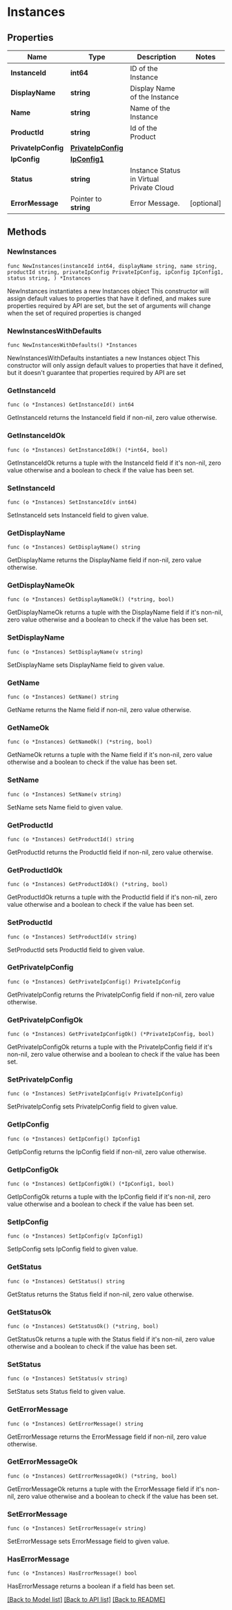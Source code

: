 # Instances

## Properties

Name | Type | Description | Notes
------------ | ------------- | ------------- | -------------
**InstanceId** | **int64** | ID of the Instance | 
**DisplayName** | **string** | Display Name of the Instance | 
**Name** | **string** | Name of the Instance | 
**ProductId** | **string** | Id of the Product | 
**PrivateIpConfig** | [**PrivateIpConfig**](PrivateIpConfig.md) |  | 
**IpConfig** | [**IpConfig1**](IpConfig1.md) |  | 
**Status** | **string** | Instance Status in Virtual Private Cloud | 
**ErrorMessage** | Pointer to **string** | Error Message. | [optional] 

## Methods

### NewInstances

`func NewInstances(instanceId int64, displayName string, name string, productId string, privateIpConfig PrivateIpConfig, ipConfig IpConfig1, status string, ) *Instances`

NewInstances instantiates a new Instances object
This constructor will assign default values to properties that have it defined,
and makes sure properties required by API are set, but the set of arguments
will change when the set of required properties is changed

### NewInstancesWithDefaults

`func NewInstancesWithDefaults() *Instances`

NewInstancesWithDefaults instantiates a new Instances object
This constructor will only assign default values to properties that have it defined,
but it doesn't guarantee that properties required by API are set

### GetInstanceId

`func (o *Instances) GetInstanceId() int64`

GetInstanceId returns the InstanceId field if non-nil, zero value otherwise.

### GetInstanceIdOk

`func (o *Instances) GetInstanceIdOk() (*int64, bool)`

GetInstanceIdOk returns a tuple with the InstanceId field if it's non-nil, zero value otherwise
and a boolean to check if the value has been set.

### SetInstanceId

`func (o *Instances) SetInstanceId(v int64)`

SetInstanceId sets InstanceId field to given value.


### GetDisplayName

`func (o *Instances) GetDisplayName() string`

GetDisplayName returns the DisplayName field if non-nil, zero value otherwise.

### GetDisplayNameOk

`func (o *Instances) GetDisplayNameOk() (*string, bool)`

GetDisplayNameOk returns a tuple with the DisplayName field if it's non-nil, zero value otherwise
and a boolean to check if the value has been set.

### SetDisplayName

`func (o *Instances) SetDisplayName(v string)`

SetDisplayName sets DisplayName field to given value.


### GetName

`func (o *Instances) GetName() string`

GetName returns the Name field if non-nil, zero value otherwise.

### GetNameOk

`func (o *Instances) GetNameOk() (*string, bool)`

GetNameOk returns a tuple with the Name field if it's non-nil, zero value otherwise
and a boolean to check if the value has been set.

### SetName

`func (o *Instances) SetName(v string)`

SetName sets Name field to given value.


### GetProductId

`func (o *Instances) GetProductId() string`

GetProductId returns the ProductId field if non-nil, zero value otherwise.

### GetProductIdOk

`func (o *Instances) GetProductIdOk() (*string, bool)`

GetProductIdOk returns a tuple with the ProductId field if it's non-nil, zero value otherwise
and a boolean to check if the value has been set.

### SetProductId

`func (o *Instances) SetProductId(v string)`

SetProductId sets ProductId field to given value.


### GetPrivateIpConfig

`func (o *Instances) GetPrivateIpConfig() PrivateIpConfig`

GetPrivateIpConfig returns the PrivateIpConfig field if non-nil, zero value otherwise.

### GetPrivateIpConfigOk

`func (o *Instances) GetPrivateIpConfigOk() (*PrivateIpConfig, bool)`

GetPrivateIpConfigOk returns a tuple with the PrivateIpConfig field if it's non-nil, zero value otherwise
and a boolean to check if the value has been set.

### SetPrivateIpConfig

`func (o *Instances) SetPrivateIpConfig(v PrivateIpConfig)`

SetPrivateIpConfig sets PrivateIpConfig field to given value.


### GetIpConfig

`func (o *Instances) GetIpConfig() IpConfig1`

GetIpConfig returns the IpConfig field if non-nil, zero value otherwise.

### GetIpConfigOk

`func (o *Instances) GetIpConfigOk() (*IpConfig1, bool)`

GetIpConfigOk returns a tuple with the IpConfig field if it's non-nil, zero value otherwise
and a boolean to check if the value has been set.

### SetIpConfig

`func (o *Instances) SetIpConfig(v IpConfig1)`

SetIpConfig sets IpConfig field to given value.


### GetStatus

`func (o *Instances) GetStatus() string`

GetStatus returns the Status field if non-nil, zero value otherwise.

### GetStatusOk

`func (o *Instances) GetStatusOk() (*string, bool)`

GetStatusOk returns a tuple with the Status field if it's non-nil, zero value otherwise
and a boolean to check if the value has been set.

### SetStatus

`func (o *Instances) SetStatus(v string)`

SetStatus sets Status field to given value.


### GetErrorMessage

`func (o *Instances) GetErrorMessage() string`

GetErrorMessage returns the ErrorMessage field if non-nil, zero value otherwise.

### GetErrorMessageOk

`func (o *Instances) GetErrorMessageOk() (*string, bool)`

GetErrorMessageOk returns a tuple with the ErrorMessage field if it's non-nil, zero value otherwise
and a boolean to check if the value has been set.

### SetErrorMessage

`func (o *Instances) SetErrorMessage(v string)`

SetErrorMessage sets ErrorMessage field to given value.

### HasErrorMessage

`func (o *Instances) HasErrorMessage() bool`

HasErrorMessage returns a boolean if a field has been set.


[[Back to Model list]](../README.md#documentation-for-models) [[Back to API list]](../README.md#documentation-for-api-endpoints) [[Back to README]](../README.md)


